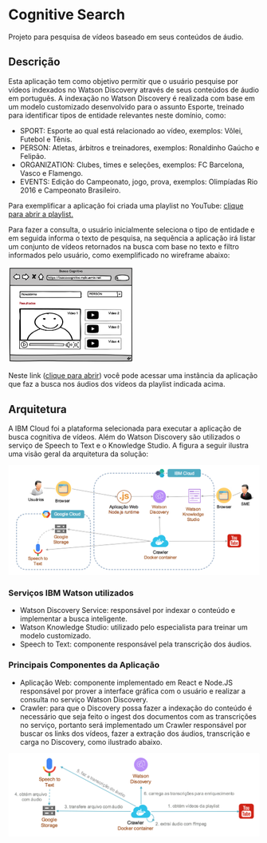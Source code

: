 # Cognitive Search

Projeto para pesquisa de vídeos baseado em seus conteúdos de áudio.

## Descrição

Esta aplicação tem como objetivo permitir que o usuário pesquise por vídeos indexados no Watson Discovery através de seus conteúdos de áudio em português. A indexação no Watson Discovery é realizada com base em um modelo customizado desenvolvido para o assunto Esporte, treinado para identificar tipos de entidade relevantes neste domínio, como:

* SPORT: Esporte ao qual está relacionado ao vídeo, exemplos: Vôlei, Futebol e Tênis.
* PERSON: Atletas, árbitros e treinadores, exemplos: Ronaldinho Gaúcho e Felipão.
* ORGANIZATION: Clubes, times e seleções, exemplos: FC Barcelona, Vasco e Flamengo.
* EVENTS: Edição do Campeonato, jogo, prova, exemplos: Olimpíadas Rio 2016 e Campeonato Brasileiro.

Para exemplificar a aplicação foi criada uma playlist no YouTube: [clique para abrir a playlist.](https://www.youtube.com/playlist?list=PLHE4HqjuUaC56aHNt4t4p4A075OSLKjyK)

Para fazer a consulta, o usuário inicialmente seleciona o tipo de entidade e em seguida informa o texto de pesquisa, na sequência a aplicação irá listar um conjunto de vídeos retornados na busca com base no texto e filtro informados pelo usuário, como exemplificado no wireframe abaixo:

<img src="./docs/figura1.png" width="50%">

Neste link ([clique para abrir](https://buscacognitiva.mybluemix.net)) você pode acessar uma instância da aplicação que faz a busca nos áudios dos vídeos da playlist indicada acima.

## Arquitetura

A IBM Cloud foi a plataforma selecionada para executar a aplicação de busca cognitiva de vídeos. Além do Watson Discovery são utilizados o serviço de Speech to Text e o Knowledge Studio. A figura a seguir ilustra uma visão geral da arquitetura da solução:

![Figura2](./docs/figura2.png)

### Serviços IBM Watson utilizados

*	Watson Discovery Service: responsável por indexar o conteúdo e implementar a busca inteligente.
*	Watson Knowledge Studio: utilizado pelo especialista para treinar um modelo customizado.
*	Speech to Text: componente responsável pela transcrição dos áudios.

### Principais Componentes da Aplicação

*	Aplicação Web: componente implementado em React e Node.JS responsável por prover a interface gráfica com o usuário e realizar a consulta no serviço Watson Discovery.  
*	Crawler: para que o Discovery possa fazer a indexação do conteúdo é necessário que seja feito o ingest dos documentos com as transcrições no serviço, portanto será implementado um Crawler responsável por buscar os links dos vídeos, fazer a extração dos áudios, transcrição e carga no Discovery, como ilustrado abaixo.

![Figura3](./docs/figura3.png)
